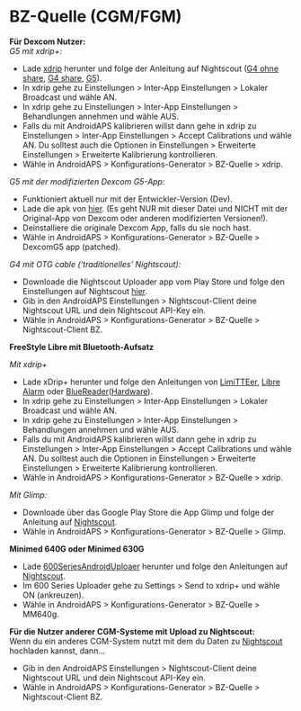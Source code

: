 # BZ-Quelle (CGM/FGM)

**Für Dexcom Nutzer:**  
_G5 mit xdrip+:_  


* Lade [xdrip](https://github.com/NightscoutFoundation/xDrip) herunter und folge der Anleitung auf Nightscout ([G4 ohne share](http://www.nightscout.info/wiki/welcome/nightscout-with-xdrip-wireless-bridge), [G4 share](http://www.nightscout.info/wiki/welcome/nightscout-with-xdrip-and-dexcom-share-wireless), [G5](http://www.nightscout.info/wiki/welcome/nightscout-with-xdrip-and-dexcom-share-wireless/xdrip-with-g5-support)).
* In xdrip gehe zu Einstellungen > Inter-App Einstellungen > Lokaler Broadcast und wähle AN.
* In xdrip gehe zu Einstellungen > Inter-App Einstellungen > Behandlungen annehmen und wähle AUS.
* Falls du mit AndroidAPS kalibrieren willst dann gehe in xdrip zu Einstellungen > Inter-App Einstellungen > Accept Calibrations und wähle AN. Du solltest auch die Optionen in Einstellungen > Erweiterte Einstellungen > Erweiterte Kalibrierung kontrollieren.
* Wähle in AndroidAPS > Konfigurations-Generator > BZ-Quelle > xdrip.

_G5 mit der modifizierten Dexcom G5-App:_  


* Funktioniert aktuell nur mit der Entwickler-Version (Dev).
* Lade die apk von [hier](https://github.com/dexcomapp/dexcomapp). (Es geht NUR mit dieser Datei und NICHT mit der Original-App von Dexcom oder anderen modifizierten Versionen!).
* Deinstalliere die originale Dexcom App, falls du sie noch hast.
* Wähle in AndroidAPS > Konfigurations-Generator > BZ-Quelle > DexcomG5 app (patched).

_G4 mit OTG cable (‘traditionelles’ Nightscout):_  


* Downloade die Nightscout Uploader app vom Play Store und folge den Einstellungen auf Nightscout [hier](http://www.nightscout.info/wiki/welcome/basic-requirements).
* Gib in den AndroidAPS Einstellungen > Nightscout-Client deine Nightscout URL und dein Nightscout API-Key ein.
* Wähle in AndroidAPS > Konfigurations-Generator > BZ-Quelle > Nightscout-Client BZ.

**FreeStyle Libre mit Bluetooth-Aufsatz**  


_Mit xdrip+_  


* Lade xDrip+ herunter und folge den Anleitungen von [LimiTTEer](https://github.com/JoernL/LimiTTer), [Libre Alarm](https://github.com/pimpimmi/LibreAlarm/wiki) oder [BlueReader](https://unendlichkeit.net/wordpress/?p=680&lang=en)([Hardware](https://bluetoolz.de/wordpress/)).
* In xdrip gehe zu Einstellungen > Inter-App Einstellungen > Lokaler Broadcast und wähle AN.
* In xdrip gehe zu Einstellungen > Inter-App Einstellungen > Behandlungen annehmen und wähle AUS.
* Falls du mit AndroidAPS kalibrieren willst dann gehe in xdrip zu Einstellungen > Inter-App Einstellungen > Accept Calibrations und wähle AN. Du solltest auch die Optionen in Einstellungen > Erweiterte Einstellungen > Erweiterte Kalibrierung kontrollieren.
* Wähle in AndroidAPS > Konfigurations-Generator > BZ-Quelle > xdrip.

_Mit Glimp:_  


* Downloade über das Google Play Store die App Glimp und folge der Anleitung auf [Nightscout](http://www.nightscout.info/wiki/welcome/nightscout-for-libre).
* Wähle in AndroidAPS > Konfigurations-Generator > BZ-Quelle > Glimp.

**Minimed 640G oder Minimed 630G**  


* Lade [600SeriesAndroidUploaer](http://pazaan.github.io/600SeriesAndroidUploader/) herunter und folge den Anleitungen auf [Nightscout](http://www.nightscout.info/wiki/welcome/nightscout-and-medtronic-640g).
* Im 600 Series Uploader gehe zu Settings > Send to xdrip+ und wähle ON (ankreuzen).
* Wähle in AndroidAPS > Konfigurations-Generator > BZ-Quelle > MM640g.

**Für die Nutzer anderer CGM-Systeme mit Upload zu Nightscout:**  
Wenn du ein anderes CGM-System nutzt mit dem du Daten zu [Nightscout](http://www.nightscout.info) hochladen kannst, dann...  


* Gib in den AndroidAPS Einstellungen > Nightscout-Client deine Nightscout URL und dein Nightscout API-Key ein.
* Wähle in AndroidAPS > Konfigurations-Generator > BZ-Quelle > Nightscout-Client BZ.